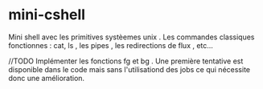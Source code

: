 # mini-cshell
Mini shell avec les primitives systèemes unix . 
Les commandes classiques fonctionnes : cat, ls , les pipes , les redirections de flux , etc... 

<stong>//TODO</strong> Implémenter les fonctions fg et bg . Une première tentative est disponible dans le code mais sans l'utilisationd des jobs ce qui nécessite donc une amélioration.
